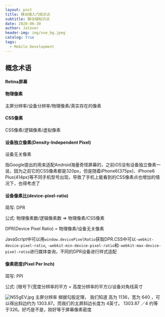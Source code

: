 ```yaml
---
layout: post
title: 移动端入门知识点
subtitle: 移动端知识点
date: 2020-06-30
author: Jalever
header-img: img/vue_bg.jpeg
catalog: true
tags:
  - Mobile Development
---
```


## 概念术语
#### Retina屏幕

#### 物理像素
主屏分辨率/设备分辨率/物理像素/真实存在的像素

#### CSS像素
CSS像素/逻辑像素/虚拟像素


#### 设备独立像素(Density-Independent Pixel)
设备无关像素

指Google提出的用来适配Android海量奇怪屏幕的，之前iOS没有设备独立像素一说，因为之前它的CSS像素都是320px，但是随着iPhone6(375px)、iPhone6 Plus(414px)等不同手机型号出现，导致了手机上能看到的CSS像素点也增加的情况下，也得考虑了
  
#### 设备像素比(device-pixel-ratio)
  简写: DPR

  公式: 物理像素数/逻辑像素数 => 物理像素/CSS像素

  DPR(Device Pixel Ratio) = 物理像素/设备无关像素

  JavaScript中可以用`window.devicePixelRatio`获取DPR.CSS中可以`-webkit-device-pixel-ratio`, `-webkit-min-device-pixel-ratio`和`-webkit-max-device-pixel-ratio`进行媒体查询，不同的DPR设备进行样式适配
  
#### 像素密度(Pixel Per Inch)
简写: PPI

公式: [根号下(宽度分辨率的平方 + 高度分辨率的平方)]/设备对角线英寸

![N55gEV.jpg](https://s1.ax1x.com/2020/06/30/N55gEV.jpg)
主屏分辨率 根据勾股定理， 我们知道 高为 1136，宽为 640 ，可以得出斜边约为 1303.87。而我们的主屏斜边长度为 4英寸。 1303.87 ／4 约等于326。好巧是不是，刚好等于屏幕像素密度




